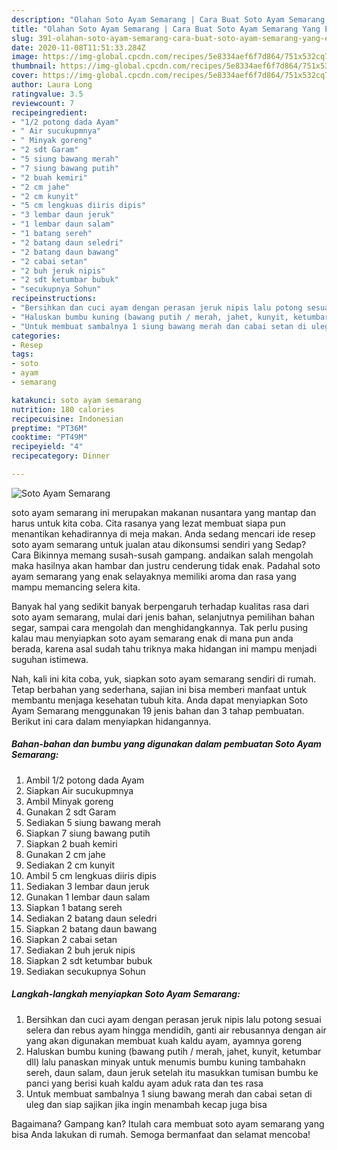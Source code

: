 ```yaml
---
description: "Olahan Soto Ayam Semarang | Cara Buat Soto Ayam Semarang Yang Enak Dan Lezat"
title: "Olahan Soto Ayam Semarang | Cara Buat Soto Ayam Semarang Yang Enak Dan Lezat"
slug: 391-olahan-soto-ayam-semarang-cara-buat-soto-ayam-semarang-yang-enak-dan-lezat
date: 2020-11-08T11:51:33.284Z
image: https://img-global.cpcdn.com/recipes/5e8334aef6f7d864/751x532cq70/soto-ayam-semarang-foto-resep-utama.jpg
thumbnail: https://img-global.cpcdn.com/recipes/5e8334aef6f7d864/751x532cq70/soto-ayam-semarang-foto-resep-utama.jpg
cover: https://img-global.cpcdn.com/recipes/5e8334aef6f7d864/751x532cq70/soto-ayam-semarang-foto-resep-utama.jpg
author: Laura Long
ratingvalue: 3.5
reviewcount: 7
recipeingredient:
- "1/2 potong dada Ayam"
- " Air sucukupmnya"
- " Minyak goreng"
- "2 sdt Garam"
- "5 siung bawang merah"
- "7 siung bawang putih"
- "2 buah kemiri"
- "2 cm jahe"
- "2 cm kunyit"
- "5 cm lengkuas diiris dipis"
- "3 lembar daun jeruk"
- "1 lembar daun salam"
- "1 batang sereh"
- "2 batang daun seledri"
- "2 batang daun bawang"
- "2 cabai setan"
- "2 buh jeruk nipis"
- "2 sdt ketumbar bubuk"
- "secukupnya Sohun"
recipeinstructions:
- "Bersihkan dan cuci ayam dengan perasan jeruk nipis lalu potong sesuai selera dan rebus ayam hingga mendidih, ganti air rebusannya dengan air yang akan digunakan membuat kuah kaldu ayam, ayamnya goreng"
- "Haluskan bumbu kuning (bawang putih / merah, jahet, kunyit, ketumbar dll) lalu panaskan minyak untuk menumis bumbu kuning tambahakn sereh, daun salam, daun jeruk setelah itu masukkan tumisan bumbu ke panci yang berisi kuah kaldu ayam aduk rata dan tes rasa"
- "Untuk membuat sambalnya 1 siung bawang merah dan cabai setan di uleg dan siap sajikan jika ingin menambah kecap juga bisa"
categories:
- Resep
tags:
- soto
- ayam
- semarang

katakunci: soto ayam semarang 
nutrition: 180 calories
recipecuisine: Indonesian
preptime: "PT36M"
cooktime: "PT49M"
recipeyield: "4"
recipecategory: Dinner

---
```



![Soto Ayam Semarang](https://img-global.cpcdn.com/recipes/5e8334aef6f7d864/751x532cq70/soto-ayam-semarang-foto-resep-utama.jpg)


soto ayam semarang ini merupakan makanan nusantara yang mantap dan harus untuk kita coba. Cita rasanya yang lezat membuat siapa pun menantikan kehadirannya di meja makan.
Anda sedang mencari ide resep soto ayam semarang untuk jualan atau dikonsumsi sendiri yang Sedap? Cara Bikinnya memang susah-susah gampang. andaikan salah mengolah maka hasilnya akan hambar dan justru cenderung tidak enak. Padahal soto ayam semarang yang enak selayaknya memiliki aroma dan rasa yang mampu memancing selera kita.

Banyak hal yang sedikit banyak berpengaruh terhadap kualitas rasa dari soto ayam semarang, mulai dari jenis bahan, selanjutnya pemilihan bahan segar, sampai cara mengolah dan menghidangkannya. Tak perlu pusing kalau mau menyiapkan soto ayam semarang enak di mana pun anda berada, karena asal sudah tahu triknya maka hidangan ini mampu menjadi suguhan istimewa.




Nah, kali ini kita coba, yuk, siapkan soto ayam semarang sendiri di rumah. Tetap berbahan yang sederhana, sajian ini bisa memberi manfaat untuk membantu menjaga kesehatan tubuh kita. Anda dapat menyiapkan Soto Ayam Semarang menggunakan 19 jenis bahan dan 3 tahap pembuatan. Berikut ini cara dalam menyiapkan hidangannya.

<!--inarticleads1-->

##### Bahan-bahan dan bumbu yang digunakan dalam pembuatan Soto Ayam Semarang:

1. Ambil 1/2 potong dada Ayam
1. Siapkan  Air sucukupmnya
1. Ambil  Minyak goreng
1. Gunakan 2 sdt Garam
1. Sediakan 5 siung bawang merah
1. Siapkan 7 siung bawang putih
1. Siapkan 2 buah kemiri
1. Gunakan 2 cm jahe
1. Sediakan 2 cm kunyit
1. Ambil 5 cm lengkuas diiris dipis
1. Sediakan 3 lembar daun jeruk
1. Gunakan 1 lembar daun salam
1. Siapkan 1 batang sereh
1. Sediakan 2 batang daun seledri
1. Siapkan 2 batang daun bawang
1. Siapkan 2 cabai setan
1. Sediakan 2 buh jeruk nipis
1. Siapkan 2 sdt ketumbar bubuk
1. Sediakan secukupnya Sohun




<!--inarticleads2-->

##### Langkah-langkah menyiapkan Soto Ayam Semarang:

1. Bersihkan dan cuci ayam dengan perasan jeruk nipis lalu potong sesuai selera dan rebus ayam hingga mendidih, ganti air rebusannya dengan air yang akan digunakan membuat kuah kaldu ayam, ayamnya goreng
1. Haluskan bumbu kuning (bawang putih / merah, jahet, kunyit, ketumbar dll) lalu panaskan minyak untuk menumis bumbu kuning tambahakn sereh, daun salam, daun jeruk setelah itu masukkan tumisan bumbu ke panci yang berisi kuah kaldu ayam aduk rata dan tes rasa
1. Untuk membuat sambalnya 1 siung bawang merah dan cabai setan di uleg dan siap sajikan jika ingin menambah kecap juga bisa




Bagaimana? Gampang kan? Itulah cara membuat soto ayam semarang yang bisa Anda lakukan di rumah. Semoga bermanfaat dan selamat mencoba!
